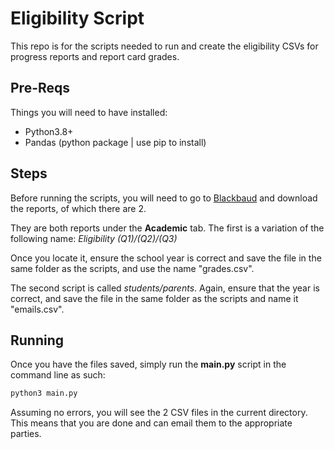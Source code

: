 # Eligibility Script

This repo is for the scripts needed to run and create the eligibility CSVs for
progress reports and report card grades.

## Pre-Reqs

Things you will need to have installed:

* Python3.8+
* Pandas (python package | use pip to install)

## Steps

Before running the scripts, you will need to go to [Blackbaud](stpiusx.myschoolapp.com) and download the reports, of which there are 2.

They are both reports under the **Academic** tab.
The first is a variation of the following name: *Eligibility (Q1)/(Q2)/(Q3)*

Once you locate it, ensure the school year is correct and save the file in the same folder as the scripts, and use the name "grades.csv".

The second script is called *students/parents*. Again, ensure that the year is correct, and save the file in the same folder as the scripts and name it "emails.csv".

## Running

Once you have the files saved, simply run the **main.py** script in the command line as such:

```bash
python3 main.py
```

Assuming no errors, you will see the 2 CSV files in the current directory. This means that you are done and can email them to the appropriate parties.

